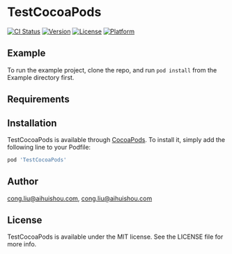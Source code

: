 # TestCocoaPods

[![CI Status](https://img.shields.io/travis/cong.liu@aihuishou.com/TestCocoaPods.svg?style=flat)](https://travis-ci.org/cong.liu@aihuishou.com/TestCocoaPods)
[![Version](https://img.shields.io/cocoapods/v/TestCocoaPods.svg?style=flat)](https://cocoapods.org/pods/TestCocoaPods)
[![License](https://img.shields.io/cocoapods/l/TestCocoaPods.svg?style=flat)](https://cocoapods.org/pods/TestCocoaPods)
[![Platform](https://img.shields.io/cocoapods/p/TestCocoaPods.svg?style=flat)](https://cocoapods.org/pods/TestCocoaPods)

## Example

To run the example project, clone the repo, and run `pod install` from the Example directory first.

## Requirements

## Installation

TestCocoaPods is available through [CocoaPods](https://cocoapods.org). To install
it, simply add the following line to your Podfile:

```ruby
pod 'TestCocoaPods'
```

## Author

cong.liu@aihuishou.com, cong.liu@aihuishou.com

## License

TestCocoaPods is available under the MIT license. See the LICENSE file for more info.
